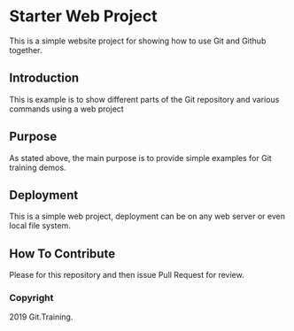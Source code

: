 # Starter Web Project

This is a simple website project for showing how to use Git and Github together.

## Introduction

This is example is to show different parts of the Git repository and various commands using a web project

## Purpose

As stated above, the main purpose is to provide simple examples for Git training demos.

## Deployment

This is a simple web project, deployment can be on any web server or even local file system.

## How To Contribute

Please for this repository and then issue Pull Request for review.

### Copyright

2019 Git.Training.